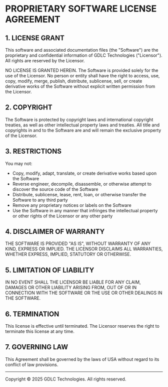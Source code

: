 # PROPRIETARY SOFTWARE LICENSE AGREEMENT

## 1. LICENSE GRANT

This software and associated documentation files (the "Software") are the proprietary and confidential information of GDLC Technologies ("Licensor"). All rights are reserved by the Licensor.

NO LICENSE IS GRANTED HEREIN. The Software is provided solely for the use of the Licensor. No person or entity shall have the right to access, use, copy, modify, merge, publish, distribute, sublicense, sell, or create derivative works of the Software without explicit written permission from the Licensor.

## 2. COPYRIGHT

The Software is protected by copyright laws and international copyright treaties, as well as other intellectual property laws and treaties. All title and copyrights in and to the Software are and will remain the exclusive property of the Licensor.

## 3. RESTRICTIONS

You may not:

- Copy, modify, adapt, translate, or create derivative works based upon the Software
- Reverse engineer, decompile, disassemble, or otherwise attempt to discover the source code of the Software
- Distribute, sublicense, lease, rent, loan, or otherwise transfer the Software to any third party
- Remove any proprietary notices or labels on the Software
- Use the Software in any manner that infringes the intellectual property or other rights of the Licensor or any other party

## 4. DISCLAIMER OF WARRANTY

THE SOFTWARE IS PROVIDED "AS IS", WITHOUT WARRANTY OF ANY KIND, EXPRESS OR IMPLIED. THE LICENSOR DISCLAIMS ALL WARRANTIES, WHETHER EXPRESS, IMPLIED, STATUTORY OR OTHERWISE.

## 5. LIMITATION OF LIABILITY

IN NO EVENT SHALL THE LICENSOR BE LIABLE FOR ANY CLAIM, DAMAGES OR OTHER LIABILITY ARISING FROM, OUT OF OR IN CONNECTION WITH THE SOFTWARE OR THE USE OR OTHER DEALINGS IN THE SOFTWARE.

## 6. TERMINATION

This license is effective until terminated. The Licensor reserves the right to terminate this license at any time.

## 7. GOVERNING LAW

This Agreement shall be governed by the laws of USA without regard to its conflict of law provisions.

---

Copyright © 2025 GDLC Technologies. All rights reserved.
